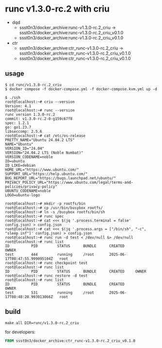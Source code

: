 # runc v1.3.0-rc.2 with criu

* dqd
    * ssst0n3/docker_archive:runc-v1.3.0-rc.2_criu -> ssst0n3/docker_archive:runc-v1.3.0-rc.2_criu_v0.1.0
    * ssst0n3/docker_archive:runc-v1.3.0-rc.2_criu_v0.1.0
* ctr
    * ssst0n3/docker_archive:ctr_runc-v1.3.0-rc.2_criu -> ssst0n3/docker_archive:ctr_runc-v1.3.0-rc.2_criu_v0.1.0
    * ssst0n3/docker_archive:ctr_runc-v1.3.0-rc.2_criu_v0.1.0

## usage

```shell
$ cd runc/v1.3.0-rc.2_criu
$ docker compose -f docker-compose.yml -f docker-compose.kvm.yml up -d
```

```shell
$ ./ssh
root@localhost:~# criu --version
Version: 4.1
root@localhost:~# runc --version
runc version 1.3.0-rc.2
commit: v1.3.0-rc.2-0-g159c67f8
spec: 1.2.1
go: go1.23.7
libseccomp: 2.5.6
root@localhost:~# cat /etc/os-release 
PRETTY_NAME="Ubuntu 24.04.2 LTS"
NAME="Ubuntu"
VERSION_ID="24.04"
VERSION="24.04.2 LTS (Noble Numbat)"
VERSION_CODENAME=noble
ID=ubuntu
ID_LIKE=debian
HOME_URL="https://www.ubuntu.com/"
SUPPORT_URL="https://help.ubuntu.com/"
BUG_REPORT_URL="https://bugs.launchpad.net/ubuntu/"
PRIVACY_POLICY_URL="https://www.ubuntu.com/legal/terms-and-policies/privacy-policy"
UBUNTU_CODENAME=noble
LOGO=ubuntu-logo
```

```shell
root@localhost:~# mkdir -p rootfs/bin
root@localhost:~# cp /usr/bin/busybox rootfs/
root@localhost:~# ln -s /busybox rootfs/bin/sh
root@localhost:~# runc spec
root@localhost:~# cat <<< $(jq '.process.terminal = false' config.json) > config.json
root@localhost:~# cat <<< $(jq '.process.args = ["/bin/sh", "-c", "sleep inf"]' config.json) > config.json
root@localhost:~# runc run -d test < /dev/null &> /dev/null
root@localhost:~# runc list
ID          PID         STATUS      BUNDLE      CREATED                          OWNER
test        444         running     /root       2025-06-17T08:47:55.999095104Z   root
root@localhost:~# runc checkpoint test
root@localhost:~# runc list
ID          PID         STATUS      BUNDLE      CREATED     OWNER
root@localhost:~# runc restore -d test
root@localhost:~# runc list
ID          PID         STATUS      BUNDLE      CREATED                          OWNER
test        531         running     /root       2025-06-17T08:48:20.993013066Z   root
```

## build

```shell
make all DIR=runc/v1.3.0-rc.2_criu
```

for developers:

```dockerfile
FROM ssst0n3/docker_archive:ctr_runc-v1.3.0-rc.2_criu_v0.1.0
```
